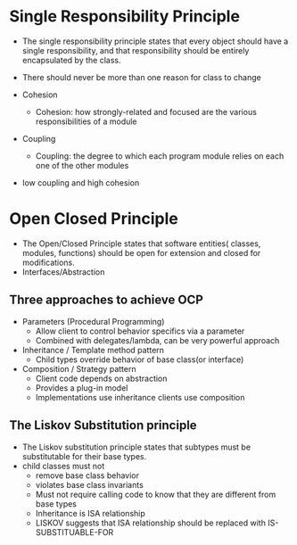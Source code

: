 # Single Responsibility Principle
* The single responsibility principle states that every object should have a single responsibility, and that responsibility should be entirely encapsulated by the class.
* There should never be more than one reason for class to change

* Cohesion
  * Cohesion: how strongly-related and focused are the various responsibilities of a module
* Coupling
  * Coupling: the degree  to which each program module relies on each one of the other modules
* low coupling and high cohesion

# Open Closed Principle
* The Open/Closed Principle states that software entities( classes, modules, functions) should be open for extension and closed for modifications.
* Interfaces/Abstraction
## Three approaches to achieve OCP
* Parameters (Procedural Programming)
  * Allow client to control behavior specifics via a parameter
  * Combined with delegates/lambda, can be very powerful approach
* Inheritance / Template method pattern
  * Child types override behavior of base class(or interface)
* Composition / Strategy pattern
  * Client code depends on abstraction
  * Provides a plug-in model
  * Implementations use inheritance clients use composition

## The Liskov Substitution principle
* The Liskov substitution principle states that subtypes must be substitutable for their base types.
* child classes must not 
  * remove base class behavior
  * violates base class invariants
  * Must not require calling code to know that they are different from base types
  * Inheritance is ISA relationship
  * LISKOV suggests that ISA relationship should be replaced with IS-SUBSTITUABLE-FOR
  


